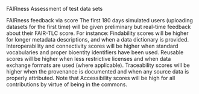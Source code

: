 
FAIRness Assessment of test data sets
 
FAIRness feedback via score
The first 180 days simulated users (uploading datasets for the first time) will be given preliminary but real-time feedback about their FAIR-TLC score. For instance:
Findability scores will be higher for longer metadata descriptions, and when a data dictionary is provided. Interoperability and connectivity scores will be higher when standard vocabularies and proper bioentity identifiers have been used. Reusable scores will be higher when less restrictive licenses and when data exchange formats are used (where applicable).
Traceability scores will be higher when the provenance is documented and when any source data is properly attributed. Note that Accessibility scores will be high for all contributions by virtue of being in the commons.
